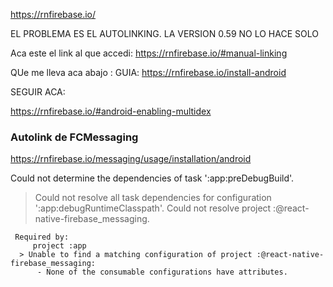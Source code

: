 https://rnfirebase.io/

EL PROBLEMA ES EL AUTOLINKING. LA VERSION 0.59 NO LO HACE SOLO

Aca este el link al que accedi:
https://rnfirebase.io/#manual-linking

QUe me lleva aca abajo :
GUIA: https://rnfirebase.io/install-android

SEGUIR ACA:

https://rnfirebase.io/#android-enabling-multidex

### Autolink de FCMessaging

https://rnfirebase.io/messaging/usage/installation/android

Could not determine the dependencies of task ':app:preDebugBuild'.

> Could not resolve all task dependencies for configuration ':app:debugRuntimeClasspath'.
> Could not resolve project :@react-native-firebase_messaging.

     Required by:
         project :app
      > Unable to find a matching configuration of project :@react-native-firebase_messaging:
          - None of the consumable configurations have attributes.
